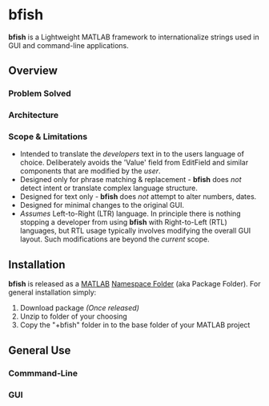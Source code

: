 # bfish
**bfish** is a Lightweight MATLAB framework to internationalize strings used in GUI and command-line applications.

## Overview
### Problem Solved

### Architecture

### Scope & Limitations
* Intended to translate the *developers* text in to the users language of choice. Deliberately avoids the 'Value' field from EditField and similar components that are modified by the *user*. 
* Designed only for phrase matching & replacement - **bfish** does *not* detect intent or translate complex language structure.
* Designed for text only - **bfish** does *not* attempt to alter numbers, dates.
* Designed for minimal changes to the original GUI.
* *Assumes* Left-to-Right (LTR) language. In principle there is nothing stopping a developer from using **bfish** with Right-to-Left (RTL) languages, but RTL usage typically involves modifying the overall GUI layout. Such modifications are beyond the *current* scope.

## Installation
**bfish** is released as a [MATLAB](https://matlab.mathworks.com/) [Namespace Folder](https://www.mathworks.com/help/matlab/matlab_oop/namespaces.html) (aka Package Folder). For general installation simply:
1. Download package *(Once released)*
2. Unzip to folder of your choosing
3. Copy the "+bfish" folder in to the base folder of your MATLAB project

## General Use
### Commmand-Line


### GUI



